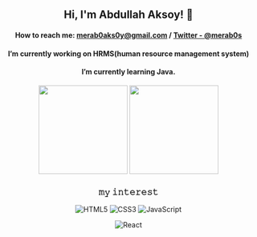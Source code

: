 <p align="center">
    
 
<h2 align = "center">Hi, I'm Abdullah Aksoy! 👋</h2>

<div align = "center">
      <h4> 
          
 How to reach me: merab0aks0y@gmail.com / [Twitter - @merab0s](https://twitter.com/merab0s)
  </h4>
</div>    

<div align = "center">
 <h4>   
 I’m currently working on HRMS(human resource management system)
    </h4>
</div>

<div align = "center">
     <h4> 
 I’m currently learning Java.
     </h4>
</div>



 
</p>



<div align="center" height=100>
    
 <img height=177  src="https://github-readme-stats.vercel.app/api?username=merAB0s&show_icons=true&theme=dark">
  
 <img height=177  src="https://github-readme-stats.vercel.app/api/top-langs/?username=merAB0s&theme=dark&layout=compact">

</div>

<h3 align ="center"> 𝚖𝚢 𝚒𝚗𝚝𝚎𝚛𝚎𝚜𝚝 </h3>

<div align="center">  
    
<!--  ![C#](https://img.shields.io/badge/C%23-239120?style=badge&logo=c-sharp&logoColor=white)  ![Java](https://img.shields.io/badge/-Java-ED8B00?style=flat&logo=java&logoColor=white) -->
  
  </div>
  
  <div align="center">  
  
  ![HTML5](https://img.shields.io/badge/-HTML5-E34F26?style=flat&logo=HTML5&logoColor=white) ![CSS3](https://img.shields.io/badge/-CSS3-1572B6?style=flat&logo=CSS3&logoColor=white) ![JavaScript](https://img.shields.io/badge/JavaScript-F7DF1E?style=badge&logo=javascript&logoColor=black) 
  <!-- ![Typescript](https://img.shields.io/badge/-Typescript-007ACC?style=flat&logo=typescript&logoColor=white)      -->
  
  </div>
  

<div align="center">

 <!-- ![Angular](https://img.shields.io/badge/-Angular-DD0031?style=flat&logo=angular&logoColor=white) -->
 <!-- ![Bootstrap](https://img.shields.io/badge/-Bootstrap-563D7C?style=flat&logo=bootstrap&logoColor=white) -->
  ![React](https://img.shields.io/badge/-React-20232A?style=flat&logo=react&logoColor=61DAFB) 
  <!-- ![Git](https://img.shields.io/badge/Git-F05032?style=badge&logo=git&logoColor=white) -->
 
  </div>
 
  

  

  

